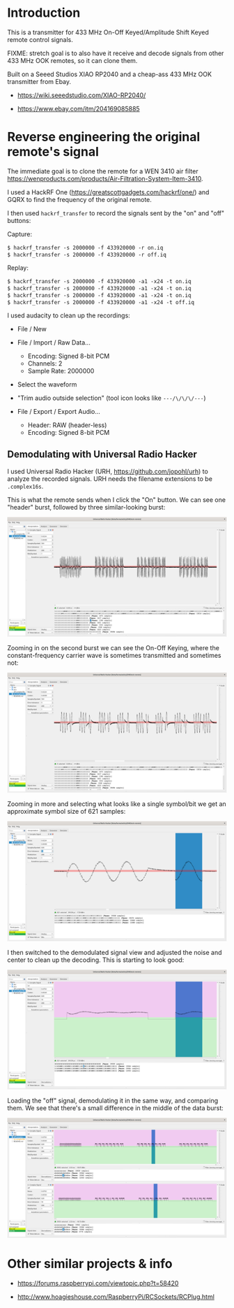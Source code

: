 # Introduction

This is a transmitter for 433 MHz On-Off Keyed/Amplitude Shift Keyed
remote control signals.

FIXME: stretch goal is to also have it receive and decode signals from
other 433 MHz OOK remotes, so it can clone them.

Built on a Seeed Studios XIAO RP2040 and a cheap-ass 433 MHz OOK
transmitter from Ebay.

* <https://wiki.seeedstudio.com/XIAO-RP2040/>

* <https://www.ebay.com/itm/204169085885>


# Reverse engineering the original remote's signal

The immediate goal is to clone the remote for a WEN 3410 air filter
<https://wenproducts.com/products/Air-Filtration-System-Item-3410>.

I used a HackRF One (<https://greatscottgadgets.com/hackrf/one/>) and
GQRX to find the frequency of the original remote.

I then used `hackrf_transfer` to record the signals sent by the "on"
and "off" buttons:

Capture:

```
$ hackrf_transfer -s 2000000 -f 433920000 -r on.iq
$ hackrf_transfer -s 2000000 -f 433920000 -r off.iq
```

Replay:

```
$ hackrf_transfer -s 2000000 -f 433920000 -a1 -x24 -t on.iq
$ hackrf_transfer -s 2000000 -f 433920000 -a1 -x24 -t on.iq
$ hackrf_transfer -s 2000000 -f 433920000 -a1 -x24 -t on.iq
$ hackrf_transfer -s 2000000 -f 433920000 -a1 -x24 -t off.iq
```

I used audacity to clean up the recordings:

* File / New

* File / Import / Raw Data...
    * Encoding: Signed 8-bit PCM
    * Channels: 2
    * Sample Rate: 2000000

* Select the waveform

* "Trim audio outside selection" (tool icon looks like `---/\/\/\/---`)

* File / Export / Export Audio...
    * Header: RAW (header-less)
    * Encoding: Signed 8-bit PCM


## Demodulating with Universal Radio Hacker

I used Universal Radio Hacker (URH, <https://github.com/jopohl/urh>) to
analyze the recorded signals.  URH needs the filename extensions to be
`.complex16s`.

This is what the remote sends when I click the "On" button.  We can see
one "header" burst, followed by three similar-looking burst:

!["on" waveform picture](pics/on-waveform.png)

Zooming in on the second burst we can see the On-Off Keying, where the
constant-frequency carrier wave is sometimes transmitted and sometimes
not:

!["on" waveform zoomed picture](pics/on-waveform-zoom.png)

Zooming in more and selecting what looks like a single symbol/bit we
get an approximate symbol size of 621 samples:

![one bit picture](pics/on-one-symbol.png)

I then switched to the demodulated signal view and adjusted the noise
and center to clean up the decoding.  This is starting to look good:

![demodulated picture](pics/on-demodulated.png)

Loading the "off" signal, demodulating it in the same way, and comparing
them.  We see that there's a small difference in the middle of the
data burst:

![on-vs-off picture](pics/on-vs-off.png)


# Other similar projects & info

* <https://forums.raspberrypi.com/viewtopic.php?t=58420>

* <http://www.hoagieshouse.com/RaspberryPi/RCSockets/RCPlug.html>

